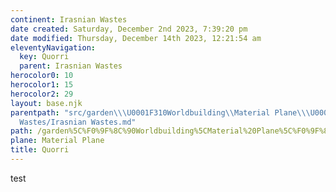 ```yaml
---
continent: Irasnian Wastes
date created: Saturday, December 2nd 2023, 7:39:20 pm
date modified: Thursday, December 14th 2023, 12:21:54 am
eleventyNavigation:
  key: Quorri
  parent: Irasnian Wastes
herocolor0: 10
herocolor1: 15
herocolor2: 29
layout: base.njk
parentpath: "src/garden\\\U0001F310Worldbuilding\\Material Plane\\\U0001F3DC️Irasnian
  Wastes/Irasnian Wastes.md"
path: /garden%5C%F0%9F%8C%90Worldbuilding%5CMaterial%20Plane%5C%F0%9F%8F%9C%EF%B8%8FIrasnian%20Wastes%5CFactions/Quorri/
plane: Material Plane
title: Quorri
---
```


test